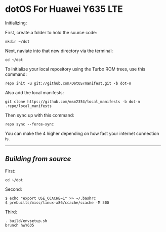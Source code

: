 dotOS  For Huawei Y635 LTE
=============================

Initializing:

First, create a folder to hold the source code: 

	mkdir ~/dot

Next, naviate into that new directory via the terminal:

	cd ~/dot

To initialize your local repository using the Turbo ROM trees, use this command:

	repo init -u git://github.com/DotOS/manifest.git -b dot-n

Also add the local manifests:

	git clone https://github.com/msm2354/local_manifests -b dot-n .repo/local_manifests

Then sync up with this command:

	repo sync --force-sync
	
You can make the 4 higher depending on how fast your internet connection is. 

-------------
 
_Building from source_
---------------

First:

	cd ~/dot

Second:

	$ echo "export USE_CCACHE=1" >> ~/.bashrc
	$ prebuilts/misc/linux-x86/ccache/ccache -M 50G

Third:

	. build/envsetup.sh
	brunch hwY635
